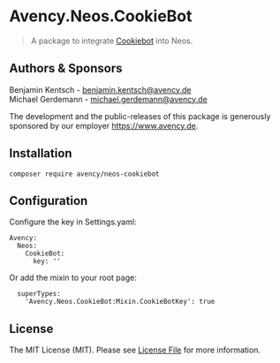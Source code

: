 # Avency.Neos.CookieBot

> A package to integrate [Cookiebot](https://www.cookiebot.com/) into Neos.

## Authors & Sponsors

Benjamin Kentsch - benjamin.kentsch@avency.de  
Michael Gerdemann - michael.gerdemann@avency.de

The development and the public-releases of this package is generously sponsored by our employer https://www.avency.de.

## Installation

```
composer require avency/neos-cookiebot
```

## Configuration

Configure the key in Settings.yaml:

```
Avency:
  Neos:
    CookieBot:
      key: ''
```

Or add the mixin to your root page:

```
  superTypes:
    'Avency.Neos.CookieBot:Mixin.CookieBotKey': true
```
## License

The MIT License (MIT). Please see [License File](./LICENSE.md) for more information.
